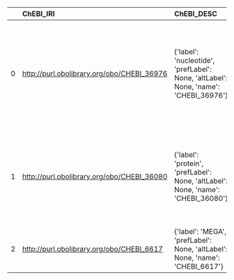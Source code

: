 |    | ChEBI_IRI                                  | ChEBI_DESC                                                                          | EDAM_IRI                            | EDAM_DESC               | EDAM_DEF                                                                                                       |
|---:|:-------------------------------------------|:------------------------------------------------------------------------------------|:------------------------------------|:------------------------|:---------------------------------------------------------------------------------------------------------------|
|  0 | http://purl.obolibrary.org/obo/CHEBI_36976 | {'label': 'nucleotide', 'prefLabel': None, 'altLabel': None, 'name': 'CHEBI_36976'} | http://edamontology.org/format_1207 | {'label': 'nucleotide'} | ['Alphabet for a nucleotide sequence with possible ambiguity, unknown positions and non-sequence characters.'] |
|  1 | http://purl.obolibrary.org/obo/CHEBI_36080 | {'label': 'protein', 'prefLabel': None, 'altLabel': None, 'name': 'CHEBI_36080'}    | http://edamontology.org/format_1208 | {'label': 'protein'}    | ['Alphabet for a protein sequence with possible ambiguity, unknown positions and non-sequence characters.']    |
|  2 | http://purl.obolibrary.org/obo/CHEBI_6617  | {'label': 'MEGA', 'prefLabel': None, 'altLabel': None, 'name': 'CHEBI_6617'}        | http://edamontology.org/format_1991 | {'label': 'MEGA'}       | ['Mega format for (typically aligned) sequences.']                                                             |